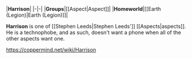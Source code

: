 |**Harrison**|
|-|-|
|**Groups**|[[Aspect\|Aspect]]|
|**Homeworld**|[[Earth (Legion)\|Earth (Legion)]]|

**Harrison** is one of [[Stephen Leeds\|Stephen Leeds']] [[Aspects\|aspects]].
He is a technophobe, and as such, doesn't want a phone when all of the other aspects want one.



https://coppermind.net/wiki/Harrison